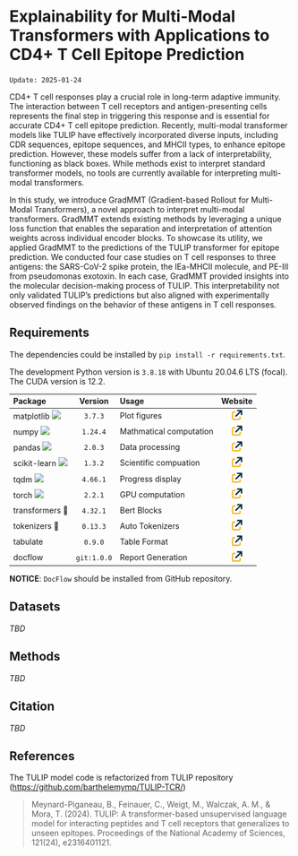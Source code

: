 # Explainability for Multi-Modal Transformers with Applications to CD4+ T Cell Epitope Prediction

`Update: 2025-01-24`

CD4+ T cell responses play a crucial role in long-term adaptive immunity. The interaction between T cell receptors and antigen-presenting cells represents the final step in triggering this response and is essential for accurate CD4+ T cell epitope prediction. Recently, multi-modal transformer models like TULIP have effectively incorporated diverse inputs, including CDR sequences, epitope sequences, and MHCII types, to enhance epitope prediction. However, these models suffer from a lack of interpretability, functioning as black boxes. While methods exist to interpret standard transformer models, no tools are currently available for interpreting multi-modal transformers.

In this study, we introduce GradMMT (Gradient-based Rollout for Multi-Modal Transformers), a novel approach to interpret multi-modal transformers. GradMMT extends existing methods by leveraging a unique loss function that enables the separation and interpretation of attention weights across individual encoder blocks. To showcase its utility, we applied GradMMT to the predictions of the TULIP transformer for epitope prediction. We conducted four case studies on T cell responses to three antigens: the SARS-CoV-2 spike protein, the IEa-MHCII molecule, and PE-III from pseudomonas exotoxin. In each case, GradMMT provided insights into the molecular decision-making process of TULIP. This interpretability not only validated TULIP’s predictions but also aligned with experimentally observed findings on the behavior of these antigens in T cell responses.

## Requirements
The dependencies could be installed by `pip install -r requirements.txt`.

The development Python version is `3.8.18` with Ubuntu 20.04.6 LTS (focal). The CUDA version is 12.2.

|Package|Version|Usage|Website|
|:------|:-----:|:----|:-----:|
|matplotlib <img src="https://matplotlib.org/_static/logo_light.svg" width="54pt">|`3.7.3`|Plot figures|[<img src="/imgs/icons/link.png" width="20pt">](https://matplotlib.org/)|
|numpy <img src="https://numpy.org/images/logo.svg" width="16pt">|`1.24.4`|Mathmatical computation|[<img src="/imgs/icons/link.png" width="20pt">](https://numpy.org/)|
|pandas <img src="https://pandas.pydata.org/docs/_static/pandas.svg" width="52pt">|`2.0.3`|Data processing|[<img src="/imgs/icons/link.png" width="20pt">](https://pandas.pydata.org/)|
|scikit-learn <img src="https://scikit-learn.org/stable/_static/scikit-learn-logo-small.png" width="42pt">|`1.3.2`|Scientific compuation|[<img src="/imgs/icons/link.png" width="20pt">](https://scikit-learn.org/stable/)|
|tqdm <img src="https://tqdm.github.io/img/logo-trans.gif" width="16pt">|`4.66.1`|Progress display|[<img src="/imgs/icons/link.png" width="20pt">](https://tqdm.github.io/docs/tqdm/)|
|torch <img src="https://pytorch.org/assets/images/logo-icon.svg" width="16pt">|`2.2.1`|GPU computation|[<img src="/imgs/icons/link.png" width="20pt">](https://pytorch.org/)|
|transformers 🤗|`4.32.1`|Bert Blocks|[<img src="/imgs/icons/link.png" width="20pt">](https://huggingface.co/docs/transformers/index)|
|tokenizers 🤗|`0.13.3`|Auto Tokenizers|[<img src="/imgs/icons/link.png" width="20pt">](https://huggingface.co/docs/tokenizers/index)|
|tabulate |`0.9.0`|Table Format|[<img src="/imgs/icons/link.png" width="20pt">](https://pypi.org/project/tabulate/)|
|docflow |`git:1.0.0`|Report Generation|[<img src="/imgs/icons/link.png" width="20pt">](https://github.com/Jiarui0923/DocFlow)|

**NOTICE**: `DocFlow` should be installed from GitHub repository.

## Datasets
_TBD_

## Methods
_TBD_

## Citation
_TBD_

## References
The TULIP model code is refactorized from TULIP repository (https://github.com/barthelemymp/TULIP-TCR/)

> Meynard-Piganeau, B., Feinauer, C., Weigt, M., Walczak, A. M., & Mora, T. (2024). TULIP: A transformer-based unsupervised language model for interacting peptides and T cell receptors that generalizes to unseen epitopes. Proceedings of the National Academy of Sciences, 121(24), e2316401121.